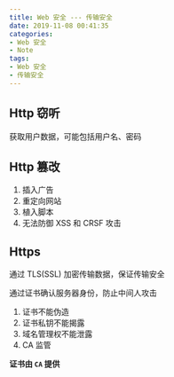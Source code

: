 ```yaml
---
title: Web 安全 --- 传输安全
date: 2019-11-08 00:41:35
categories:
- Web 安全
- Note
tags: 
- Web 安全
- 传输安全
---
```


## Http 窃听

获取用户数据，可能包括用户名、密码

## Http 篡改

1. 插入广告
2. 重定向网站
3. 植入脚本
4. 无法防御 XSS 和 CRSF 攻击

## Https

通过 TLS(SSL) 加密传输数据，保证传输安全

通过证书确认服务器身份，防止中间人攻击

1. 证书不能伪造
2. 证书私钥不能揭露
3. 域名管理权不能泄露
4. CA 监管

**证书由 `CA` 提供**

<!--
[证书申请](www.sslforfres.com)
-->
